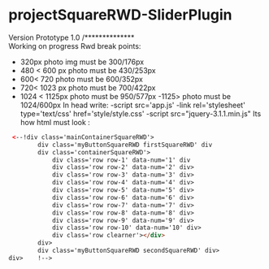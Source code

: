 # projectSquareRWD-SliderPlugin

Version Prototype 1.0 /**************\
  Working on progress
  Rwd break points:
   - 320px  photo img must be 300/176px
   - 480 < 600 px photo must be 430/253px
   - 600< 720 photo must be 600/352px
   - 720< 1023 px photo must be 700/422px
   - 1024 < 1125px photo must be 950/577px
   -1125>  photo must be 1024/600px
  In head write:
  -script src='app.js'
  -link rel='stylesheet' type='text/css' href='style/style.css'
  -script src="jquery-3.1.1.min.js"
Its  how html must look : 
```html
 <--!div class='mainContainerSquareRWD'>
        div class='myButtonSquareRWD firstSquareRWD' div
        div class='containerSquareRWD'>
            div class='row row-1' data-num='1' div
            div class='row row-2' data-num='2' div>
            div class='row row-3' data-num='3' div>
            div class='row row-4' data-num='4' div>
            div class='row row-5' data-num='5' div>
            div class='row row-6' data-num='6' div>
            div class='row row-7' data-num='7' div>
            div class='row row-8' data-num='8' div>
            div class='row row-9' data-num='9' div>
            div class='row row-10' data-num='10' div>
            div class='row clearner'></div>
        div>
        div class='myButtonSquareRWD secondSquareRWD' div>
div>    !-->
```
